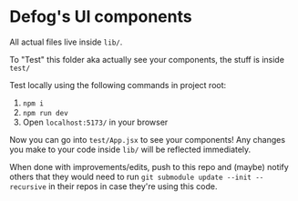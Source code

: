 # Defog's UI components

All actual files live inside `lib/`.

To "Test" this folder aka actually see your components, the stuff is inside `test/`

Test locally using the following commands in project root:
1. `npm i`
2. `npm run dev`
3. Open `localhost:5173/` in your browser


Now you can go into `test/App.jsx` to see your components! Any changes you make to your code inside `lib/` will be reflected immediately.

When done with improvements/edits, push to this repo and (maybe) notify others that they would need to run `git submodule update --init --recursive` in their repos in case they're using this code.
